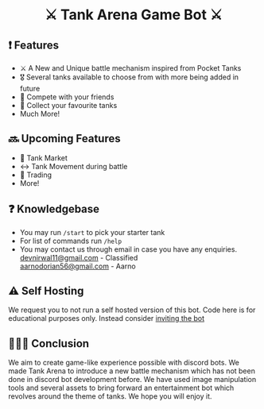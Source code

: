 <h1 align="center">
  <br>
   ⚔️ Tank Arena Game Bot ⚔️
  <br>
</h1>


## ❗ Features
* ⚔️ A New and Unique battle mechanism inspired from Pocket Tanks
* 🎖️ Several tanks available to choose from with more being added in future
* 👥 Compete with your friends
* 💟 Collect your favourite tanks
* Much More!

## 🔜 Upcoming Features
* 🛒 Tank Market
* ↔️ Tank Movement during battle
* 🤝 Trading
* More!

## ❓ Knowledgebase
* You may run `/start` to pick your starter tank
* For list of commands run `/help` 
* You may contact us through email in case you have any enquiries.  
devnirwal11@gmail.com - Classified  
aarnodorian56@gmail.com - Aarno 

## ⚠️ Self Hosting
We request you to not run a self hosted version of this bot. Code here is for educational purposes only. Instead consider [inviting the bot](https://discord.com/api/oauth2/authorize?client_id=1003954779346718720&permissions=2147863616&scope=bot%20applications.commands)

## 🧑🏻‍💻 Conclusion
We aim to create game-like experience possible with discord bots. We made Tank Arena to introduce a new battle mechanism which has not been done in discord bot development before. We have used image manipulation tools and several assets to bring forward an entertainment bot which revolves around the theme of tanks. We hope you will enjoy it.  
